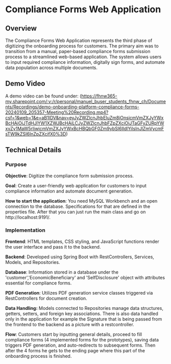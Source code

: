 # Compliance Forms Web Application
## Overview
The Compliance Forms Web Application represents the third phase of digitizing the onboarding process for customers. The primary aim was to transition from a manual, paper-based compliance forms submission process to a streamlined web-based application. The system allows users to input required compliance information, digitally sign forms, and automate data population across multiple documents.

## Demo Video
A demo video can be found under:
(https://fhnw365-my.sharepoint.com/:v:/r/personal/manuel_buser_students_fhnw_ch/Documents/Recordings/demo-onboarding-platform-compliance-forms-20240109_205357-Meeting%20Recording.mp4?csf=1&web=1&e=aB1IDV&nav=eyJyZWZlcnJhbEluZm8iOnsicmVmZXJyYWxBcHAiOiJTdHJlYW1XZWJBcHAiLCJyZWZlcnJhbFZpZXciOiJTaGFyZURpYWxvZy1MaW5rIiwicmVmZXJyYWxBcHBQbGF0Zm9ybSI6IldlYiIsInJlZmVycmFsTW9kZSI6InZpZXcifX0%3D)
## Technical Details
### Purpose
**Objective**: Digitize the compliance form submission process.

**Goal**: Create a user-friendly web application for customers to input compliance information and automate document generation.

**How to start the application**: You need MySQL Workbench and an open connection to the database. Specifications for that are defined in the properties file. After that you can just run the main class and go on http://localhost:9191/.

### Implementation
**Frontend**: HTML templates, CSS styling, and JavaScript functions render the user interface and pass it to the backend.

**Backend**: Developed using Spring Boot with RestControllers, Services, Models, and Repositories.

**Database**: Information stored in a database under the 'customer','EconomicBeneficiary' and 'SelfDisclosure' object with attributes essential for compliance forms.

**PDF Generation**: Utilizes PDF generation service classes triggered via RestControllers for document creation.

**Data Handling:** Models connected to Repositories manage data structures, getters, setters, and foreign key associations. There is also data handled only in the application for example the Signature that is being passed from the frontend to the backend as a picture with a restcontroller. 

**Flow**: Customers start by inputting general details, proceed to fill compliance forms (4 implemented forms for the prototypes), saving data triggers PDF generation, and auto-redirects to subsequent forms. Then after the 4 forms he gets to the ending page where this part of the onboarding process is finished.

